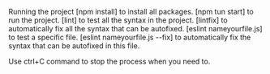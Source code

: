 Running the project
[npm install] to install all packages.
[npm tun start] to run the project.
[lint] to test all the syntax in the project.
[lintfix] to automatically fix all the syntax that can be autofixed.
[eslint nameyourfile.js] to test a specific file.
[eslint nameyourfile.js --fix] to automatically fix the syntax that can be autofixed in this file.

Use ctrl+C command to stop the process when you need to.